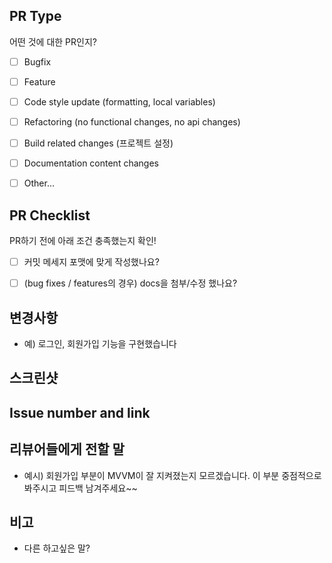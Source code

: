 ## PR Type
어떤 것에 대한 PR인지?

<!-- 아래 괄호 사이"x"를 입력해서 체크할 수 있습니당. -->

- [ ] Bugfix
- [ ] Feature
- [ ] Code style update (formatting, local variables)
- [ ] Refactoring (no functional changes, no api changes)
- [ ] Build related changes (프로젝트 설정)
- [ ] Documentation content changes
- [ ] Other... 


## PR Checklist
PR하기 전에 아래 조건 충족했는지 확인!

- [ ] 커밋 메세지 포맷에 맞게 작성했나요?
- [ ] (bug fixes / features의 경우) docs을 첨부/수정 했나요?


## 변경사항
- 예) 로그인, 회원가입 기능을 구현했습니다


## 스크린샷
<!-- 작동 화면의 캡쳐 이미지나 gif를 올려주세요!-->


## Issue number and link
<!-- issue 링크 해주면 됩니다~-->


## 리뷰어들에게 전할 말
- 예시) 회원가입 부분이 MVVM이 잘 지켜졌는지 모르겠습니다. 이 부분 중점적으로 봐주시고 피드백 남겨주세요~~


## 비고
- 다른 하고싶은 말?
